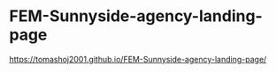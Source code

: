 # FEM-Sunnyside-agency-landing-page

https://tomashoj2001.github.io/FEM-Sunnyside-agency-landing-page/
